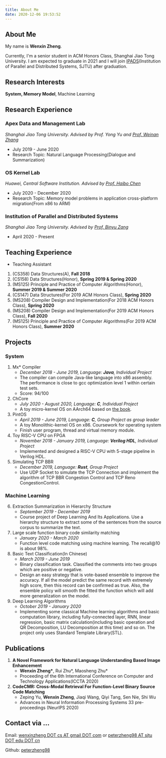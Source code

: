 ```yaml
---
title: About Me
date: 2020-12-06 19:53:52
---
```

## About Me

My name is **Wenxin Zheng**. 

Currently, I'm a senior student in ACM Honors Class, Shanghai Jiao Tong University. I am expected to graduate in 2021 and I will join [IPADS](http://ipads.se.sjtu.edu.cn/)(Institution of Parallel and Distributed Systems, SJTU) after graduation. 

## Research Interests

**System, Memory Model**, Machine Learning

## Research Experience

### Apex Data and Management Lab
*Shanghai Jiao Tong University. Advised by Prof. Yong Yu and [Prof. Weinan Zhang](http://wnzhang.net)*

* July 2019 - June 2020
* Research Topic: Natural Language Processing(Dialogue and Summarization)

### OS Kernel Lab
*Huawei, Central Software Institution. Advised by [Prof. Haibo Chen](https://ipads.se.sjtu.edu.cn/pub/members/haibo_chen)*

* July 2020 - December 2020
* Research Topic: Memory model problems in application cross-platform migration(From x86 to ARM)

### Institution of Parallel and Distributed Systems
*Shanghai Jiao Tong University. Advised by [Prof. Binyu Zang](https://ipads.se.sjtu.edu.cn/zh/pub/members/binyu_zang)*

* April 2020 - Present

## Teaching Experience
- Teaching Assistant
1. (CS358) Data Structures(A), **Fall 2018**
2. (CS158) Data Structures(Honor), **Spring 2019 & Spring 2020**
3. (MS125) Principle and Practice of Computer Algorithms(Honor), **Summer 2019 & Summer 2020**
4. (CS147) Data Structures(For 2019 ACM Honors Class), **Spring 2020**
5. (MS208) Compiler Design and Implementation(For 2018 ACM Honors Class), **Spring 2020**
6. (MS208) Compiler Design and Implementation(For 2019 ACM Honors Class), **Fall 2020**
7. (MS125) Principle and Practice of Computer Algorithms(For 2019 ACM Honors Class), **Summer 2020**


## Projects
### System
1. Mx* Compiler
	- *December 2018 - June 2019, Language: **Java**, Individual Project*
	- The compiler can compile Java-like language into x86 assembly. The performance is close to gcc optimization level 1 within certain test sets.
	- Score: 94/100
2. ChCore
	- *July 2020 - August 2020, Language: **C**, Individual Project*
	- A toy micro-kernel OS on AArch64 based on [the book](https://ipads.se.sjtu.edu.cn/mospi/).
3. PintOS
	- *April 2019 - June 2019, Language: **C**, Group Project as group leader*
	- A toy Monolithic-kernel OS on x86. Coursework for operating system
	- Finish user program, thread and virtual memory module.
4. Toy RISC-V CPU on FPGA
	- *November 2018 - January 2019, Language: **Verilog HDL**, Individual Project*
	- Implemented and designed a RISC-V CPU with 5-stage pipeline in Verilog HDL.
5. Simulating TCP BBR
	- *December 2019, Language: **Rust**, Group Project*
	- Use UDP Socket to simulate the TCP Connection and implement the algorithm of TCP BBR Congestion Control and TCP Reno CongestionControl.

### Machine Learning
6. Extraction Summarization in Hierarchy Structure
	- *September 2019 - December 2019*
	- Course project of Deep Learning And Its Applications. Use a hierarchy structure to extract some of the sentences from the source corpus to summarize the text.
7. Large scale function binary code similarity matching
	- *January 2020 - March 2020*
	- Function level code matching using machine learning. The recall@10 is about 98%.
8. Basic Text Classification(In Chinese)
	- *March 2019 - June 2019*
	- Binary classification task. Classified the comments into two groups which are positive or negative.
	- Design an easy strategy that is vote-based ensemble to improve the accuracy. If all the model predict the same record with extremely high score, then this record can be confirmed as true. Also, the ensemble policy will smooth the fitted the function which will add more generalization on the model.
9. Deep Learning Algorithms
	- *October 2019 - January 2020*
	- Implementing some classical Machine learning algorithms and basic computation library, including fully-connected layer, RNN, linear regression, basic matrix calculation(including basic operation and QR Decomposition, LU Decomposition at this time) and so on. The project only uses Standard Template Library(STL).

## Publications
1. **A Novel Framework for Natural Language Understanding Based Image Enhancement**
	- **Wenxin Zheng\***, Rui Zhu\*, Maosheng Zhu\*
	- Proceeding of the 6th International Conference on Computer and Technology Applications(ICCTA 2020)
2. **CodeCMR: Cross-Modal Retrieval For Function-Level Binary Source Code Matching**
	- Zeping Yu, **Wenxin Zheng**, Jiaqi Wang, Qiyi Tang, Sen Nie, Shi Wu
	- Advances in Neural Information Processing Systems 33 pre-proceedings (NeurIPS 2020)

## Contact via ...
Email: [wenxinzheng DOT cs AT gmail DOT com](mailto:wenxinzheng.cs@gmail.com) or [peterzheng98 AT sjtu DOT edu DOT cn](mailto:peterzheng98@sjtu.edu.cn)

Github: [peterzheng98](https://github.com/peterzheng98)